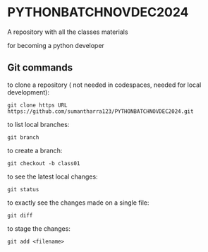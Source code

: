 # PYTHONBATCHNOVDEC2024
A repository with all the classes materials

 for becoming a python developer


## Git commands

to clone a repository ( not needed in codespaces, needed for local development):

    git clone https URL https://github.com/sumantharra123/PYTHONBATCHNOVDEC2024.git
 
 to list local branches:

    git branch

to create a branch:

    git checkout -b class01

to see the latest local changes:

    git status

to exactly see the changes made on a single file:

    git diff

to stage the changes:

    git add <filename>
    